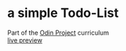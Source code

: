 # a simple Todo-List
Part of the [Odin Project](https://www.theodinproject.com/) curriculum <br>
[live preview](https://gibsongf.github.io/Todo-List/)
